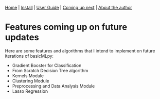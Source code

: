 [Home](https://henrysilvacs.github.io/basicMLpy/)  | [Install](https://henrysilvacs.github.io/basicMLpy/install) | [User Guide](https://henrysilvacs.github.io/basicMLpy/user_guide) | [Coming up next](https://henrysilvacs.github.io/basicMLpy/coming_up_next) | [About the author](https://henrysilvacs.github.io/basicMLpy/about)
# Features coming up on future updates
Here are some features and algorithms that I intend to implement on future iterations of basicMLpy:
* Gradient Booster for Classification 
* From Scratch Decision Tree algorithm 
* Kernels Module 
* Clustering Module 
* Preprocessing and Data Analysis Module 
* Lasso Regression 
